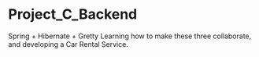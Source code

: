 # Project_C_Backend
 Spring + Hibernate + Gretty
 Learning how to make these three collaborate, and developing a Car Rental Service.

